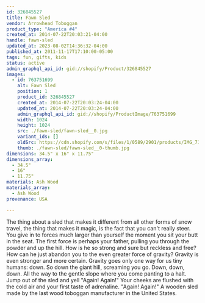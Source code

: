 ```yaml
---
id: 326845527
title: Fawn Sled
vendor: Arrowhead Toboggan
product_type: "America #4"
created_at: 2014-07-22T20:03:21-04:00
handle: fawn-sled
updated_at: 2023-08-02T14:36:32-04:00
published_at: 2011-11-17T17:10:00-05:00
tags: fun, gifts, kids
status: active
admin_graphql_api_id: gid://shopify/Product/326845527
images:
  - id: 763751699
    alt: Fawn Sled
    position: 1
    product_id: 326845527
    created_at: 2014-07-22T20:03:24-04:00
    updated_at: 2014-07-22T20:03:24-04:00
    admin_graphql_api_id: gid://shopify/ProductImage/763751699
    width: 1024
    height: 1024
    src: ./fawn-sled/fawn-sled__0.jpg
    variant_ids: []
    oldSrc: https://cdn.shopify.com/s/files/1/0589/2901/products/IMG_7155.jpeg?v=1406073804
    thumb: ./fawn-sled/fawn-sled__0-thumb.jpg
dimensions: 34.5" x 16" x 11.75"
dimensions_array:
  - 34.5"
  - 16"
  - 11.75"
materials: Ash Wood
materials_array:
  - Ash Wood
provenance: USA

---
```


The thing about a sled that makes it different from all other forms of snow travel, the thing that makes it magic, is the fact that you can't really steer. You give in to forces much larger than yourself the moment you sit your butt in the seat. The first force is perhaps your father, pulling you through the powder and up the hill. How is he so strong and sure but reckless and free? How can he just abandon you to the even greater force of gravity? Gravity is even stronger and more certain. Gravity goes only one way for us tiny humans: down. So down the giant hill, screaming you go. Down, down, down. All the way to the gentle slope where you come panting to a halt. Jump out of the sled and yell "Again! Again!" Your cheeks are flushed with the cold air and your first taste of adrenaline. "Again! Again!" A wooden sled made by the last wood toboggan manufacturer in the United States.